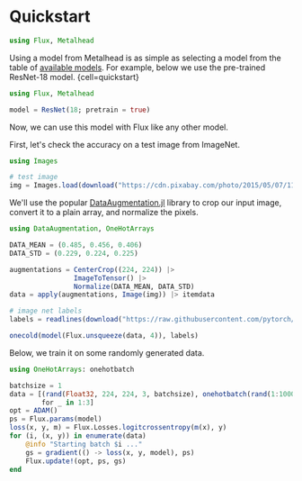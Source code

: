 # Quickstart

```julia
using Flux, Metalhead
```

Using a model from Metalhead is as simple as selecting a model from the table of [available models](@ref). For example, below we use the pre-trained ResNet-18 model.
{cell=quickstart}
```julia
using Flux, Metalhead

model = ResNet(18; pretrain = true)
```

Now, we can use this model with Flux like any other model.

First, let's check the accuracy on a test image from ImageNet.
```julia
using Images

# test image
img = Images.load(download("https://cdn.pixabay.com/photo/2015/05/07/11/02/guitar-756326_960_720.jpg"));
```
We'll use the popular [DataAugmentation.jl](https://github.com/lorenzoh/DataAugmentation.jl) library to crop our input image, convert it to a plain array, and normalize the pixels.
```julia
using DataAugmentation, OneHotArrays

DATA_MEAN = (0.485, 0.456, 0.406)
DATA_STD = (0.229, 0.224, 0.225)

augmentations = CenterCrop((224, 224)) |>
                ImageToTensor() |>
                Normalize(DATA_MEAN, DATA_STD)
data = apply(augmentations, Image(img)) |> itemdata

# image net labels
labels = readlines(download("https://raw.githubusercontent.com/pytorch/hub/master/imagenet_classes.txt"))

onecold(model(Flux.unsqueeze(data, 4)), labels)
```

Below, we train it on some randomly generated data.

```julia
using OneHotArrays: onehotbatch

batchsize = 1
data = [(rand(Float32, 224, 224, 3, batchsize), onehotbatch(rand(1:1000, batchsize), 1:1000))
        for _ in 1:3]
opt = ADAM()
ps = Flux.params(model)
loss(x, y, m) = Flux.Losses.logitcrossentropy(m(x), y)
for (i, (x, y)) in enumerate(data)
    @info "Starting batch $i ..."
    gs = gradient(() -> loss(x, y, model), ps)
    Flux.update!(opt, ps, gs)
end
```
